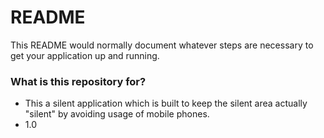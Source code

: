 # README #

This README would normally document whatever steps are necessary to get your application up and running.

### What is this repository for? ###

* This a silent application which is built to keep the silent area actually "silent" by avoiding usage of mobile phones.
* 1.0
